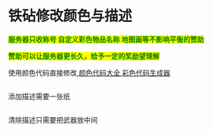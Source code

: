# 铁砧修改颜色与描述

<mark style="color:green;">**服务器只收称号 自定义彩色物品名称 地图画等不影响平衡的赞助**</mark>

<mark style="color:green;">**赞助可以让服务器更长久，给予一定的奖励望理解**</mark>

使用颜色代码直接修改,[颜色代码大全](https://zh.minecraft.wiki/w/%E6%A0%BC%E5%BC%8F%E5%8C%96%E4%BB%A3%E7%A0%81),[彩色代码生成器](https://mcg.tuanzi.ink/)

<figure><img src="https://s2.loli.net/2023/12/27/tu3KNHPUfkgYI8l.png" alt=""><figcaption></figcaption></figure>

添加描述需要一张纸

<figure><img src="https://s2.loli.net/2023/12/27/YgensqJAaRdvNfS.png" alt=""><figcaption></figcaption></figure>

清除描述只需要把武器放中间

<figure><img src="https://s2.loli.net/2023/12/27/OLVaJ9GSWUQk8tD.png" alt=""><figcaption></figcaption></figure>
